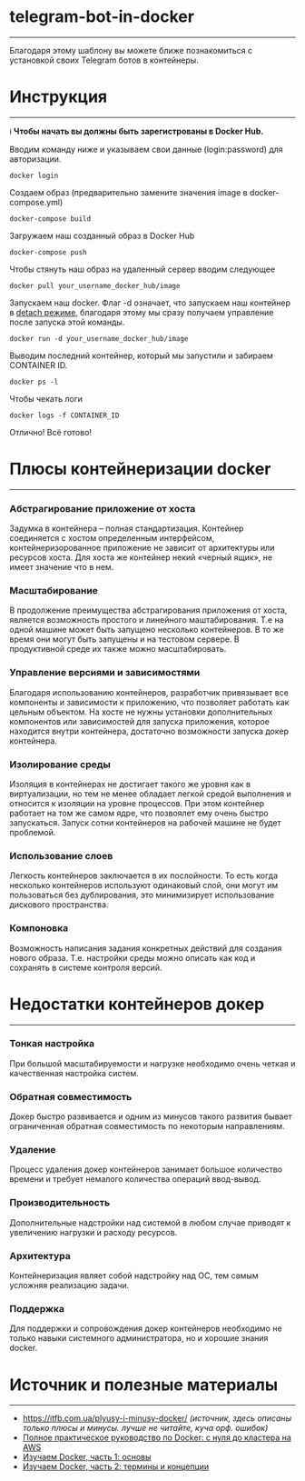 # telegram-bot-in-docker 
___
Благодаря этому шаблону вы можете ближе познакомиться с установкой 
своих Telegram ботов в контейнеры.

# Инструкция
___
:information_source: **Чтобы начать вы должны быть зарегистрованы в Docker Hub.** 

Вводим команду ниже и указываем свои данные (login:password) для авторизации.
    
    docker login

Создаем образ (предварительно замените значения image в docker-compose.yml)

    docker-compose build

Загружаем наш созданный образ в Docker Hub

    docker-compose push

Чтобы стянуть наш образ на удаленный сервер вводим следующее

    docker pull your_username_docker_hub/image

Запускаем наш docker. 
Флаг -d означает, что запускаем наш контейнер в [detach режиме](https://docs.docker.com/engine/reference/run/#detached--d), благодаря этому мы сразу получаем управление после запуска этой команды. 

    docker run -d your_username_docker_hub/image

Выводим последний контейнер, который мы запустили и забираем CONTAINER ID.

    docker ps -l

Чтобы чекать логи 

    docker logs -f CONTAINER_ID

Отлично! Всё готово!

# Плюсы контейнеризации docker
___
### Абстрагирование приложение  от хоста
Задумка в контейнера – полная стандартизация. Контейнер соединяется с хостом определенным интерфейсом, контейнеризорованное приложение не зависит от архитектуры или ресурсов хоста. Для хоста же контейнер некий «черный ящик», не имеет значение что в нем.

### Масштабирование
В продолжение преимущества абстрагирования приложения от хоста, является возможность простого и линейного маштабирования. Т.е на одной машине может быть запущено несколько контейнеров. В то же время они могут быть запущены и на тестовом сервере. В продуктивной среде их также можно масштабировать.

### Управление версиями и зависимостями
Благодаря использованию контейнеров, разработчик привязывает все компоненты и зависимости к приложению, что позволяет работать как цельным объектом. На  хосте не нужны установки дополнительных компонентов или зависимостей для запуска приложения, которое находится внутри контейнера, достаточно возможности запуска докер контейнера.

### Изолирование среды
Изоляция в контейнерах не достигает такого же уровня как в виртуализации, но тем не менее обладает легкой средой выполнения и относится к изоляции на уровне процессов. При этом контейнер работает на том же самом ядре, что позвоялет ему очень быстро запускаться. Запуск сотни контейнеров на рабочей машине не будет проблемой.

### Использование слоев
Легкость контейнеров заключается в их послойности. То есть когда несколько контейнеров используют одинаковый слой, они могут им пользоваться без дублирования, это минимизирует использование дискового пространства.

### Компоновка
Возможность написания задания конкретных действий для создания нового образа. Т.е. настройки среды можно описать как код и сохранять в системе контроля версий.

# Недостатки контейнеров докер
___
### Тонкая настройка
При большой масштабируемости и нагрузке необходимо очень четкая и качественная настройка систем.

### Обратная совместимость
Докер быстро развивается и одним из минусов такого развития бывает ограниченная обратная совместимость по некоторым направлениям.

### Удаление
Процесс удаления докер контейнеров занимает большое количество времени и требует немалого количества операций ввод-вывод.

### Производительность
Дополнительные надстройки над системой в любом случае приводят к увеличению нагрузки и расходу ресурсов.

### Архитектура
Контейнеризация являет собой надстройку над ОС, тем самым усложняя реализацию задачи.

### Поддержка
Для поддержки и сопровождения докер контейнеров необходимо не только навыки системного администратора, но и хорошие знания docker.

# Источник и полезные материалы
___
+ https://itfb.com.ua/plyusy-i-minusy-docker/ *(источник, здесь описаны только плюсы и минусы. лучше не читайте, куча орф. ошибок)*
+ [Полное практическое руководство по Docker: с нуля до кластера на AWS](https://habr.com/ru/post/310460/)
+ [Изучаем Docker, часть 1: основы](https://habr.com/ru/company/ruvds/blog/438796/)
+ [Изучаем Docker, часть 2: термины и концепции](https://habr.com/ru/company/ruvds/blog/439978/)
